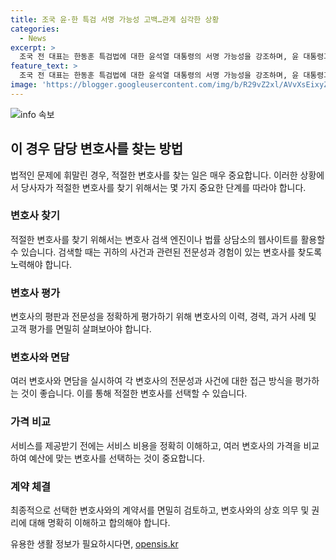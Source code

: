 ```yaml
---
title: 조국 윤·한 특검 서명 가능성 고백…관계 심각한 상황
categories:
  - News
excerpt: >
  조국 전 대표는 한동훈 특검법에 대한 윤석열 대통령의 서명 가능성을 강조하며, 윤 대통령과의 관계를 강조하고 사면을 구걸할 생각이 없다고 밝혔다. 또한, 자신의 재판과 관련하여 사면을 요청하거나 정치적 행동을 변화시킬 생각은 없다고 강조했다.
feature_text: >
  조국 전 대표는 한동훈 특검법에 대한 윤석열 대통령의 서명 가능성을 강조하며, 윤 대통령과의 관계를 강조하고 사면을 구걸할 생각이 없다고 밝혔다. 또한, 자신의 재판과 관련하여 사면을 요청하거나 정치적 행동을 변화시킬 생각은 없다고 강조했다.
image: 'https://blogger.googleusercontent.com/img/b/R29vZ2xl/AVvXsEixyZcFfHzMRdzZMjFBmAUKJYCLCGyLL1o632UiGVXcaFdKo_bkvkuCioo0uUKlGfBVcT3P84aROyZIXSBEx3Aw5nCQ3pTgDom1WDC4m8eifvWiAmWEEVb4x6G_l8C0QH225ldMjyaFvpxGEBGNO37VmDTDMHGhJPq73UglMfDca1-0aw/s1600/blogspot.png'
---
```


<p><img src="https://blogger.googleusercontent.com/img/b/R29vZ2xl/AVvXsEixyZcFfHzMRdzZMjFBmAUKJYCLCGyLL1o632UiGVXcaFdKo_bkvkuCioo0uUKlGfBVcT3P84aROyZIXSBEx3Aw5nCQ3pTgDom1WDC4m8eifvWiAmWEEVb4x6G_l8C0QH225ldMjyaFvpxGEBGNO37VmDTDMHGhJPq73UglMfDca1-0aw/s1600/blogspot.png" alt="info 속보" /></p>

<h2 data-ke-size="size26">이 경우 담당 변호사를 찾는 방법</h2>

<p data-ke-size="size16">법적인 문제에 휘말린 경우, 적절한 변호사를 찾는 일은 매우 중요합니다. 이러한 상황에서 당사자가 적절한 변호사를 찾기 위해서는 몇 가지 중요한 단계를 따라야 합니다.</p>

<h3 data-ke-size="size24">변호사 찾기</h3>

<p data-ke-size="size16">적절한 변호사를 찾기 위해서는 변호사 검색 엔진이나 법률 상담소의 웹사이트를 활용할 수 있습니다. 검색할 때는 귀하의 사건과 관련된 전문성과 경험이 있는 변호사를 찾도록 노력해야 합니다.</p>

<h3 data-ke-size="size24">변호사 평가</h3>

<p data-ke-size="size16">변호사의 평판과 전문성을 정확하게 평가하기 위해 변호사의 이력, 경력, 과거 사례 및 고객 평가를 면밀히 살펴보아야 합니다.</p>

<h3 data-ke-size="size24">변호사와 면담</h3>

<p data-ke-size="size16">여러 변호사와 면담을 실시하여 각 변호사의 전문성과 사건에 대한 접근 방식을 평가하는 것이 좋습니다. 이를 통해 적절한 변호사를 선택할 수 있습니다.</p>

<h3 data-ke-size="size24">가격 비교</h3>

<p data-ke-size="size16">서비스를 제공받기 전에는 서비스 비용을 정확히 이해하고, 여러 변호사의 가격을 비교하여 예산에 맞는 변호사를 선택하는 것이 중요합니다.</p>

<h3 data-ke-size="size24">계약 체결</h3>

<p data-ke-size="size16">최종적으로 선택한 변호사와의 계약서를 면밀히 검토하고, 변호사와의 상호 의무 및 권리에 대해 명확히 이해하고 합의해야 합니다.</p>
유용한 생활 정보가 필요하시다면, <a href="https://opensis.kr" rel="dofollow">opensis.kr</a>


